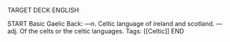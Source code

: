 TARGET DECK
ENGLISH

START
Basic
Gaelic
Back: —n. Celtic language of ireland and scotland. —adj. Of the celts or the celtic languages.
Tags: [[Celtic]]
END
